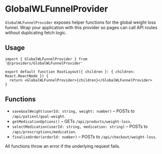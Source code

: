 # GlobalWLFunnelProvider

`GlobalWLFunnelProvider` exposes helper functions for the global weight loss funnel. Wrap your application with this provider so pages can call API routes without duplicating fetch logic.

## Usage

```tsx
import { GlobalWLFunnelProvider } from '@/providers/GlobalWLFunnelProvider'

export default function RootLayout({ children }: { children: React.ReactNode }) {
  return <GlobalWLFunnelProvider>{children}</GlobalWLFunnelProvider>
}
```

## Functions

- `saveGoalWeight(userId: string, weight: number)` – POSTs to `/api/patient/goal-weight`.
- `getMedicationOptions()` – GETs `/api/products/weight-loss`.
- `selectMedication(userId: string, medication: string)` – POSTs to `/api/prescriptions/medication`.
- `finalizeOrder(orderId: number)` – POSTs to `/api/checkout/weight-loss`.

All functions throw an error if the underlying request fails.
